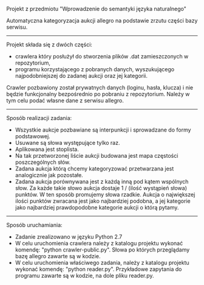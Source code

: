 Projekt z przedmiotu "Wprowadzenie do semantyki języka naturalnego"

Automatyczna kategoryzacja aukcji allegro na podstawie zrzutu części bazy serwisu.

----

Projekt składa się z dwóch części:

* crawlera który posłużył do stworzenia plików .dat zamieszczonych w repozytorium,
* programu korzystającego z pobranych danych, wyszukującego najpodobniejszej do zadanej aukcji oraz jej kategorii.

Crawler pozbawiony został prywatnych danych (loginu, hasła, klucza) i nie będzie funkcjonalny bezpośrednio po pobraniu z repozytorium. Należy w tym celu podać własne dane z serwisu allegro.

----

Sposób realizacji zadania:
* Wszystkie aukcje pozbawiane są interpunkcji i sprowadzane do formy podstawowej.
* Usuwane są słowa występujące tylko raz.
* Aplikowana jest stoplista.
* Na tak przetworzonej liście aukcji budowana jest mapa częstości poszczególnych słów.
* Zadana aukcja którą chcemy kategoryzować przetwarzana jest analogicznie jak pozostałe.
* Zadana aukcja porównywana jest z każdą inną pod kątem wspólnych słow. Za każde takie słowo aukcja dostaje 1 / (ilość wystąpień słowa) punktów. W ten sposób promujemy słowa rzadkie. Aukcja o największej ilości punktów zwracana jest jako najbardziej podobna, a jej kategorie jako najbardziej prawdopodobne kategorie aukcji o którą pytamy.

----

Sposób uruchamiania:
* Zadanie zrealizowano w języku Python 2.7
* W celu uruchomienia crawlera należy z katalogu projektu wykonać komendę: "python crawler-public.py". Słowa po których przeglądamy bazę allegro zawarte są w kodzie.
* W celu uruchomienia właściwego zadania, należy z katalogu projektu wykonać komendę: "python reader.py". Przykładowe zapytania do programu zawarte są w kodzie, na dole pliku reader.py.
